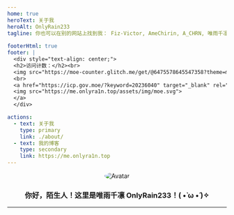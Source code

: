 ```yaml
---
home: true
heroText: 关于我
heroAlt: OnlyRain233
tagline: 你也可以在别的网站上找到我： Fiz-Victor, AmeChirin, A_CHRN, 唯雨千凛
  
footerHtml: true
footer: |
  <div style="text-align: center;">
  <h2>访问计数：</h2><br>
  <img src="https://moe-counter.glitch.me/get/@6475578645547358?theme=moebooru">
  <br>
  <a href="https://icp.gov.moe/?keyword=20236040" target="_blank" rel="nofollow">
  <img src="https://me.onlyra1n.top/assets/img/moe.svg">
  </a>
  </div>

actions:
  - text: 关于我
    type: primary
    link: ./about/
  - text: 我的博客
    type: secondary
    link: https://me.onlyra1n.top
---
```


<div style="text-align: center">
<img src="https://cravatar.cn/avatar/949b4b017cd9c5b03ec65cfc715c17ec?s=128" alt="Avatar" style="border-radius: 50%">
<h3>你好，陌生人！这里是唯雨千凛 OnlyRain233！( •̀ ω •́ )✧</h3>
</div>

---